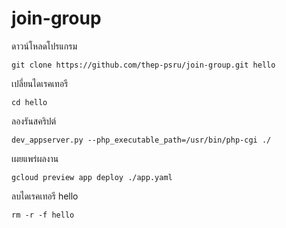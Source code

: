 # join-group

ดาวน์โหลดโปรแกรม

	git clone https://github.com/thep-psru/join-group.git hello

เปลี่ยนไดเรคเทอรี

	cd hello

ลองรันสคริปต์

	dev_appserver.py --php_executable_path=/usr/bin/php-cgi ./

เผยแพร่ผลงาน

	gcloud preview app deploy ./app.yaml

ลบไดเรคเทอรี hello

	rm -r -f hello
